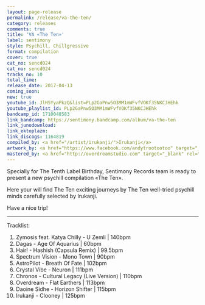 ```yaml
---
layout: page-release
permalink: /release/va-the-ten/
category: releases
comments: true
title: 'VA «The Ten»'
label: sentimony
style: Psychill, Chillgressive
format: compilation
cover: true
cat_no: sencd024
cat_nu: sencd024
tracks_no: 10
total_time: 
release_date: 2017-04-13
coming_soon: 
new: true
youtube_id: JlH5YyaPkzQ&list=PLp2GaPnw5O3MM1mWFvfVOKf35NKCJHEhk
youtube_playlist_id: PLp2GaPnw5O3MM1mWFvfVOKf35NKCJHEhk
bandcamp_id: 1710048583
link_bandcamp: https://sentimony.bandcamp.com/album/va-the-ten
link_junodownload: 
link_ektoplazm: 
link_discogs: 1164819
compiled_by: <a href="/artist/irukanji/">Irukanji</a>
artwork_by: <a href="https://www.facebook.com/andytrootootoo" target="_blank" rel="noopener">Trootootoo</a>
mastered_by: <a href="http://overdreamstudio.com" target="_blank" rel="noopener">Makus (Overdream Studio)</a>
---
```


Specially for The Tenth Label Birthday, Sentimony Records team is ready to present a new psychill compilation «The Ten».

Here your will find The Ten exciting journeys by The Ten well-tried psychill minds carefully selected by Irukanji.

Have a nice trip!

---
Tracklist:

01. Zymosis feat. Katya Chilly - U Zemli \| 140bpm
02. Dagas - Age Of Aquarius \| 60bpm
03. Hair! - Hashish (Capsula Remix) \| 99.5bpm
04. Spectrum Vision - Mono Town \| 90bpm
05. AstroPilot - Breath Of Fate \| 102bpm
06. Crystal Vibe - Neuron \| 111bpm
07. Chronos - Cultural Legacy (Live Version) \| 110bpm
08. Overdream - Flat Earthers \| 113bpm
09. Daoine Sidhe - Horizon Shifter \| 115bpm
10. Irukanji - Clooney \| 125bpm

